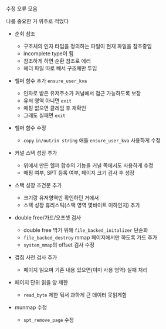 수정 오류 모음

나름 중요한 거 위주로 적었다

- 순회 참조

    - 구조체의 인자 타입을 정의하는 파일이 현재 파일을 참조중임
    - incomplete type이 됨
    - 참조하게 하면 순환 참조로 에러
    - 헤더 파일 따로 빼서 구조체만 투입

- 헬퍼 함수 추가
`ensure_user_kva`
    - 인자로 받은 유저주소가 커널에서 접근 가능하도록 보장
    - 유저 영역 아니면 `exit`
    - 매핑 없으면 클레임 후 재확인
    - 그래도 실패면 `exit`

- 헬퍼 함수 수정

    - `copy` `in/out/in string` 애들 `ensure_user_kva` 사용하게 수정

- 커널 스택 성장 추가

    - 위에서 만든 헬퍼 함수의 기능을 커널 쪽에서도 사용하게 수정
    - 매핑 여부, SPT 등록 여부, 페이지 크기 검사 후 성장

- 스택 성장 조건문 추가

    - 크기랑 유저영역만 확인하던 거에서
    - 스택 성장 휴리스틱(스택 영역 몇바이트 이하인지) 추가

- double free/가드/오프셋 검사

    - double free 막기 위해 `file_backed_initalizer` 단순화
    - `file_backed_destroy` mmap 페이지에서만 하도록 가드 추가
    - `system_mmap`의 offset 검사 수정

- 겹침 사전 검사 추가

    - 페이지 읽으며 기존 내용 있으면(이미 사용 영역) 실패 처리

- 페이지 단위 읽을 양 제한

    - `read_byte` 제한 둬서 과하게 큰 데이터 못읽게함

- munmap 수정

    - `spt_remove_page` 수정